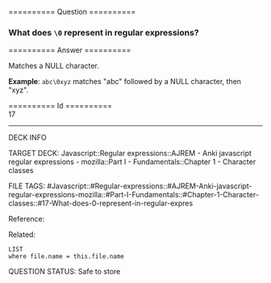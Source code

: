 ========== Question ==========  

### What does `\0` represent in regular expressions?  

========== Answer ==========  

Matches a NULL character.

**Example**: `abc\0xyz` matches "abc" followed by a NULL character, then "xyz".

========== Id ==========  
17

---

DECK INFO

TARGET DECK: Javascript::Regular expressions::AJREM - Anki javascript regular expressions - mozilla::Part I - Fundamentals::Chapter 1 - Character classes

FILE TAGS: #Javascript::#Regular-expressions::#AJREM-Anki-javascript-regular-expressions-mozilla::#Part-I-Fundamentals::#Chapter-1-Character-classes::#17-What-does-0-represent-in-regular-expres

Reference:

Related:

```dataview
LIST
where file.name = this.file.name
```


QUESTION STATUS: Safe to store
